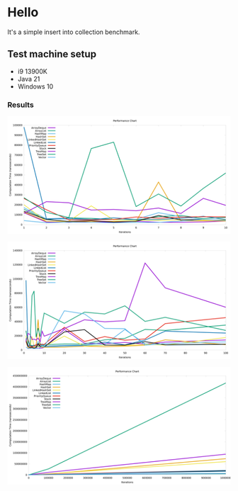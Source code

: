 # Hello

It's a simple insert into collection benchmark.

## Test machine setup

* i9 13900K
* Java 21
* Windows 10

### Results

![Under100](performance_chart_low.png)

![Under100](performance_chart_head.png)

![Entire](performance_chart_entire.png)